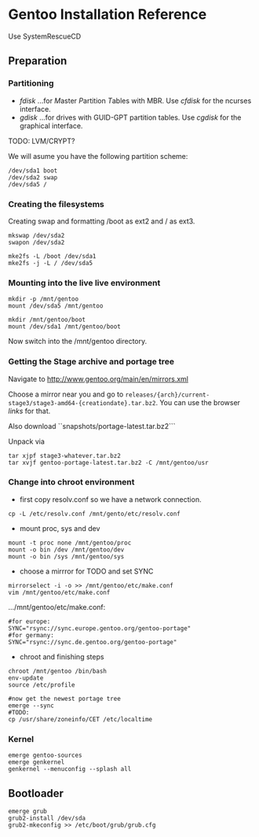 # Gentoo Installation Reference

Use SystemRescueCD

## Preparation

### Partitioning

- *fdisk*
...for *M*aster *P*artition *T*ables with MBR. Use *cfdisk* for the ncurses interface.
- *gdisk*
...for drives with GUID-GPT partition tables. Use *cgdisk* for the graphical interface.

TODO: LVM/CRYPT?

We will asume you have the following partition scheme:
```
/dev/sda1 boot
/dev/sda2 swap
/dev/sda5 /
```

### Creating the filesystems
Creating swap and formatting /boot as ext2 and / as ext3.
```
mkswap /dev/sda2
swapon /dev/sda2

mke2fs -L /boot /dev/sda1
mke2fs -j -L / /dev/sda5
```

### Mounting into the live live environment
```
mkdir -p /mnt/gentoo
mount /dev/sda5 /mnt/gentoo

mkdir /mnt/gentoo/boot
mount /dev/sda1 /mnt/gentoo/boot
```
Now switch into the /mnt/gentoo directory.

### Getting the Stage archive and portage tree

Navigate to http://www.gentoo.org/main/en/mirrors.xml

Choose a mirror near you and go to ```releases/{arch}/current-stage3/stage3-amd64-{creationdate}.tar.bz2```. You can use the browser *links* for that.

Also download ``snapshots/portage-latest.tar.bz2```

Unpack via
```
tar xjpf stage3-whatever.tar.bz2
tar xvjf gentoo-portage-latest.tar.bz2 -C /mnt/gentoo/usr
```

### Change into chroot environment

- first copy resolv.conf so we have a network connection.
```
cp -L /etc/resolv.conf /mnt/gento/etc/resolv.conf
```
- mount proc, sys and dev
```
mount -t proc none /mnt/gentoo/proc
mount -o bin /dev /mnt/gentoo/dev
mount -o bin /sys /mnt/gentoo/sys
```
- choose a mirrror for TODO and set SYNC
```
mirrorselect -i -o >> /mnt/gentoo/etc/make.conf
vim /mnt/gentoo/etc/make.conf
```
.../mnt/gentoo/etc/make.conf:
```
#for europe:
SYNC="rsync://sync.europe.gentoo.org/gentoo-portage"
#for germany:
SYNC="rsync://sync.de.gentoo.org/gentoo-portage"
```
- chroot and finishing steps
```
chroot /mnt/gentoo /bin/bash
env-update
source /etc/profile

#now get the newest portage tree
emerge --sync
#TODO:
cp /usr/share/zoneinfo/CET /etc/localtime
```

### Kernel
```
emerge gentoo-sources
emerge genkernel
genkernel --menuconfig --splash all
```
## Bootloader
```
emerge grub
grub2-install /dev/sda
grub2-mkeconfig >> /etc/boot/grub/grub.cfg
```
